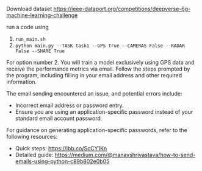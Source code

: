 Download dataset
https://ieee-dataport.org/competitions/deepverse-6g-machine-learning-challenge

run a code using
1. `run_main.sh`
2. `python main.py --TASK task1 --GPS True --CAMERAS False --RADAR False --SHARE True`
   
For option number 2. You will train a model exclusively using GPS data and receive the performance metrics via email. Follow the steps prompted by the program, including filling in your email address and other required information.

The email sending encountered an issue, and potential errors include:
- Incorrect email address or password entry.
- Ensure you are using an application-specific password instead of your standard email account password.

For guidance on generating application-specific passwords, refer to the following resources:
- Quick steps: https://ibb.co/ScCY1Kn
- Detailed guide: https://medium.com/@manavshrivastava/how-to-send-emails-using-python-c89b802e0b05
